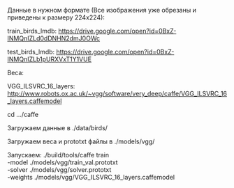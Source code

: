 Данные в нужном формате (Все изображения уже обрезаны и приведены к размеру 224х224):

train_birds_lmdb: https://drive.google.com/open?id=0BxZ-INMQnIZLd0dDNHN2dmJ0OWc

test_birds_lmdb: https://drive.google.com/open?id=0BxZ-INMQnIZLb1pURXVxT1Y1VUE


Веса: 

VGG_ILSVRC_16_layers: http://www.robots.ox.ac.uk/~vgg/software/very_deep/caffe/VGG_ILSVRC_16_layers.caffemodel


cd .../caffe

Загружаем данные в ./data/birds/

Загружаем веса и prototxt файлы в ./models/vgg/

Запускаем:  ./build/tools/caffe train \
            -model ./models/vgg/train_val.prototxt \
            -solver ./models/vgg/solver.prototxt \
            -weights ./models/vgg/VGG_ILSVRC_16_layers.caffemodel
